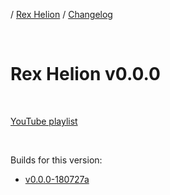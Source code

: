 / [Rex Helion](../../) / [Changelog](../)

<br>

# Rex Helion v0.0.0

<br>

[YouTube playlist](https://www.youtube.com/playlist?list=PLEx1Bhf5aKY0uM8EZYeR6o4hc5RPjLbHr)

<br>

Builds for this version:

- [v0.0.0-180727a](https://taidanakage.github.io/RexHelion/changelog/v0-0-0/180727a/)
